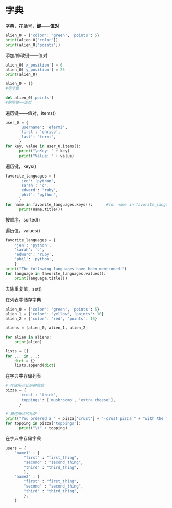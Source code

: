 # 字典

字典，花括号，**键——值对**

```python
alien_0 = {'color': 'green', 'points': 5}
print(alien_0['color'])
print(alien_0['points'])
```

添加/修改键——值对

```python
alien_0['x_position'] = 0
alien_0['y_position'] = 25
print(alien_0)
```

```python
alien_0 = {}
#空字典
```

```python
del alien_0['points']    
#删除键——值对
```

遍历键——值对，items\(\)

```python
user_0 = {
      'username': 'efermi',
      'first': 'enrico',
      'last': 'fermi',
      }
for key, value in user_0.items():
      print("\nKey: " + key)
      print("Value: " + value)
```

遍历键，keys\(\)

```python
favorite_languages = {
      'jen': 'python',
      'sarah': 'c',
      'edward': 'ruby',
      'phil': 'python',
      }
for name in favorite_languages.keys():      #for name in favorite_languages:
      print(name.title())
```

按顺序，sorted\(\)

遍历值，values\(\)

```python
favorite_languages = {
    'jen': 'python',    
    'sarah': 'c',
    'edward': 'ruby',
    'phil': 'python',
    }
print("The following languages have been mentioned:")
for language in favorite_languages.values():
    print(language.title())
```

去除重复值，set\(\)

在列表中储存字典

```python
alien_0 = {'color': 'green', 'points': 5}
alien_1 = {'color': 'yellow', 'points': 10}
alien_2 = {'color': 'red', 'points': 15}

aliens = [alien_0, alien_1, alien_2]

for alien in aliens:
    print(alien)
```

```python
lists = []
for ... in ...:
    dict = {}
    lists.append(dict)
```

在字典中存储列表

```python
# 存储所点比萨的信息
pizza = {
      'crust': 'thick',
      'toppings': ['mushrooms', 'extra cheese'],
      }

# 概述所点的比萨
print("You ordered a " + pizza['crust'] + "-crust pizza " + "with the following toppings:")
for topping in pizza['toppings']:
      print("\t" + topping)
```

在字典中存储字典

```python
users = {
    "name1" : {
        "first" : "first_thing",
        "second" : "second_thing",
        "third" : "third_thing",
        },
    "name2" : {
        "first" : "first_thing",
        "second" : "second_thing",
        "third" : "third_thing",
        },
    }
```

